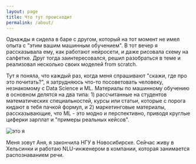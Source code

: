 ```yaml
---
layout: page
title: Что тут происходит
permalink: /about/
---
```


Однажды я сидела в баре с другом, который на тот момент не имел опыта с "этим вашим машинным обучением". В тот вечер я рассказывала ему, как работают нейросети, и даже рисовала схему на салфетке. Друг тогда заинтересовался, решил разобраться в теме и реализовал несколько своих моделей from scratch.

Тут я поняла, что каждый раз, когда меня спрашивают "скажи, где про это почитать?", я затрудняюсь что-то посоветовать человеку, незнакомому с Data Science и ML. Материалы по машинному обучению в основном делятся на два типа: 1) рассчитанные на студентов математических специальностей, курсы или статьи, которые с порога кидают в тебя пачкой формул, и 2) маркетинговые материалы, рассказывающие, что ML - это модно и перспективно, приводя круглые циферки зарплат и "примеры реальных кейсов".

![это я]({{site.baseurl}}/images/me.png)

Меня зовут Аня, я закончила НГУ в Новосибирске. Cейчас живу в Хельсинки и работаю NLU-инженером в компании, которая занимается распознаванием речи.